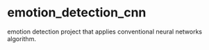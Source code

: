 # emotion_detection_cnn
emotion detection project that applies conventional neural networks algorithm.
